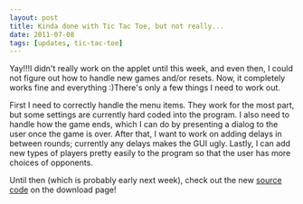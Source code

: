 ```yaml
---
layout: post
title: Kinda done with Tic Tac Toe, but not really...
date: 2011-07-08
tags: [updates, tic-tac-toe]
---
```


Yay!!!I didn't really work on the applet until this week, and even then, I could not figure out how to handle new games and/or resets. Now, it completely works fine and everything :)There's only a few things I need to work out.

<!--more-->

First I need to correctly handle the menu items. They work for the most part, but some settings are currently hard coded into the program. I also need to handle how the game ends, which I can do by presenting a dialog to the user once the game is over. After that, I want to work on adding delays in between rounds; currently any delays makes the GUI ugly. Lastly, I can add new types of players pretty easily to the program so that the user has more choices of opponents.

Until then (which is probably early next week), check out the new <a href="{{ site.data.projects['tictactoe'].url }}">source code</a> on the download page!